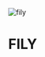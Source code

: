 ![fily](https://github.com/user-attachments/assets/da0b5fda-3b44-4bae-b71e-4b2e55220559) <h1>FILY</h1>
